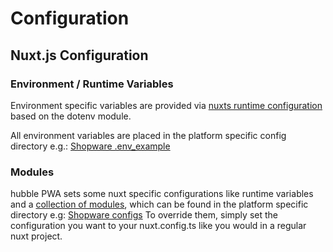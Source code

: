 # Configuration

## Nuxt.js Configuration

### Environment / Runtime Variables 
Environment specific variables are provided via 
[nuxts runtime configuration](https://v3.nuxtjs.org/api/composables/use-runtime-config#useruntimeconfig) based on the 
dotenv module.

All environment variables are placed in the platform specific config directory e.g.:
[Shopware .env_example](https://github.com/hubblecommerce/hubble-frontend-pwa/blob/hubble-next/src/platforms/shopware/config/.env_example)

### Modules 
hubble PWA sets some nuxt specific configurations like runtime variables and a [collection of modules](/pwa/architecture/preinstalledmodules.html), 
which can be found
in the platform specific directory e.g:
[Shopware configs](https://github.com/hubblecommerce/hubble-frontend-pwa/tree/hubble-next/src/platforms/shopware/config)
To override them, simply set the configuration you want to your nuxt.config.ts like you would in a regular nuxt project.
